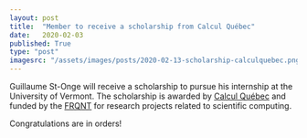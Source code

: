 ```yaml
---
layout: post
title:  "Member to receive a scholarship from Calcul Québec"
date:   2020-02-03
published: True
type: "post"
imagesrc: "/assets/images/posts/2020-02-13-scholarship-calculquebec.png"
---
```


Guillaume St-Onge will receive a scholarship to pursue his internship at the
University of Vermont. The scholarship is awarded by [Calcul Québec](https://www.calculquebec.ca/nouvelle/obtenir-une-bourse-pour-un-stage-en-calcul-scientifique-a-letranger-cest-possible/) and funded by the [FRQNT](http://www.frqnt.gouv.qc.ca/bourses-et-subventions/consulter-les-programmes-remplir-une-demande/bourse/programme-de-stages-internationaux-tyq8kxxx1432653742744) for research projects related to scientific computing.

Congratulations are in orders!
